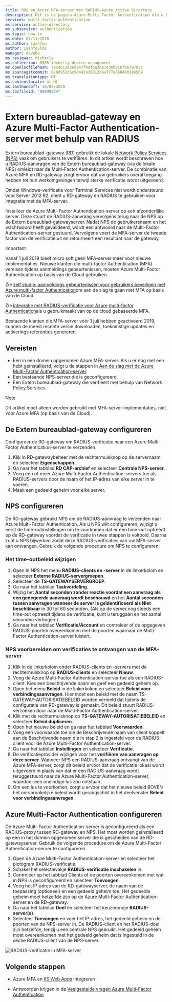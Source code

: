 ```yaml
---
title: RDG en Azure MFA-server met RADIUS-Azure Active Directory
description: Dit is de pagina Azure Multi-Factor Authentication die u helpt bij het implementeren van RD-gateway (Extern bureaublad) en Azure Multi-Factor Authentication-server met RADIUS.
services: multi-factor-authentication
ms.service: active-directory
ms.subservice: authentication
ms.topic: how-to
ms.date: 07/11/2018
ms.author: iainfou
author: iainfoulds
manager: daveba
ms.reviewer: michmcla
ms.collection: M365-identity-device-management
ms.openlocfilehash: 7ac4813e26d847f99f6a3bb7e3eb91bf06797d3c
ms.sourcegitcommit: 829d951d5c90442a38012daaf77e86046018e5b9
ms.translationtype: MT
ms.contentlocale: nl-NL
ms.lasthandoff: 10/09/2020
ms.locfileid: "88949334"
---
```

# <a name="remote-desktop-gateway-and-azure-multi-factor-authentication-server-using-radius"></a>Extern bureaublad-gateway en Azure Multi-Factor Authentication-server met behulp van RADIUS

Extern bureaublad-gateway (RD) gebruikt de lokale [Network Policy Services (NPS)](/windows-server/networking/core-network-guide/core-network-guide#BKMK_optionalfeatures) vaak om gebruikers te verifiëren. In dit artikel wordt beschreven hoe u RADIUS-aanvragen van de Extern bureaublad-gateway (via de lokale NPS) omleidt naar de Multi-Factor Authentication-server. De combinatie van Azure MFA en RD-gateway zorgt ervoor dat uw gebruikers overal toegang hebben tot hun werkomgevingen terwijl sterke verificatie wordt uitgevoerd.

Omdat Windows-verificatie voor Terminal Services niet wordt ondersteund voor Server 2012 R2, dient u RD-gateway en RADIUS te gebruiken voor integratie met de MFA-server.

Installeer de Azure Multi-Factor Authentication-server op een afzonderlijke server. Deze stuurt de RADIUS-aanvraag vervolgens terug naar de NPS op de Extern bureaublad-gatewayserver. Nadat NPS de gebruikersnaam en het wachtwoord heeft gevalideerd, wordt een antwoord naar de Multi-Factor Authentication-server gestuurd. Vervolgens voert de MFA-server de tweede factor van de verificatie uit en retourneert een resultaat naar de gateway.

> [!IMPORTANT]
> Vanaf 1 juli 2019 biedt micro soft geen MFA-server meer voor nieuwe implementaties. Nieuwe klanten die multi-factor Authentication (MFA) vereisen tijdens aanmeldings gebeurtenissen, moeten Azure Multi-Factor Authentication op basis van de Cloud gebruiken.
>
> Zie [zelf studie: aanmeldings gebeurtenissen voor gebruikers beveiligen met Azure multi-factor Authentication](tutorial-enable-azure-mfa.md)om aan de slag te gaan met MFA op basis van de Cloud.
>
> Zie [integratie met RADIUS-verificatie voor Azure multi-factor Authentication](howto-mfa-nps-extension.md)als u gebruikmaakt van op de cloud gebaseerde MFA.
>
> Bestaande klanten die MFA-server vóór 1 juli hebben geactiveerd 2019, kunnen de meest recente versie downloaden, toekomstige updates en activerings referenties genereren.

## <a name="prerequisites"></a>Vereisten

- Een in een domein opgenomen Azure MFA-server. Als u er nog niet een hebt geïnstalleerd, volgt u de stappen in [Aan de slag met de Azure Multi-Factor Authentication-server](howto-mfaserver-deploy.md).
- Een bestaande NPS-server die is geconfigureerd.
- Een Extern bureaublad-gateway die verifieert met behulp van Network Policy Services.

> [!NOTE]
> Dit artikel moet alleen worden gebruikt met MFA-server implementaties, niet voor Azure MFA (op basis van de Cloud).

## <a name="configure-the-remote-desktop-gateway"></a>De Extern bureaublad-gateway configureren

Configureer de RD-gateway om RADIUS-verificatie naar een Azure Multi-Factor Authentication-server te verzenden.

1. Klik in RD-gatewaybeheer met de rechtermuisknop op de servernaam en selecteer **Eigenschappen**.
2. Ga naar het tabblad **RD CAP-archief** en selecteer **Centrale NPS-server**.
3. Voeg een of meer Azure Multi-Factor Authentication-servers toe als RADIUS-servers door de naam of het IP-adres van elke server in te voeren.
4. Maak een gedeeld geheim voor elke server.

## <a name="configure-nps"></a>NPS configureren

De RD-gateway gebruikt NPS om de RADIUS-aanvraag te verzenden naar Azure Multi-Factor Authentication. Als u NPS wilt configureren, wijzigt u eerst de time-outinstellingen om te voorkomen dat er een time-out optreedt op de RD-gateway voordat de verificatie in twee stappen is voltooid. Daarna kunt u NPS bijwerken zodat deze RADIUS-verificaties van uw MFA-server kan ontvangen. Gebruik de volgende procedure om NPS te configureren:

### <a name="modify-the-timeout-policy"></a>Het time-outbeleid wijzigen

1. Open in NPS het menu **RADIUS-clients en -server** in de linkerkolom en selecteer **Externe RADIUS-servergroepen**.
2. Selecteer de **TS-GATEWAYSERVERGROEP**.
3. Ga naar het tabblad **Taakverdeling**.
4. Wijzig het **Aantal seconden zonder reactie voordat een aanvraag als een genegeerde aanvraag wordt beschouwd** en het **Aantal seconden tussen aanvragen wanneer de server is geïdentificeerd als Niet beschikbaar** in 30 tot 60 seconden. (Als op de server nog steeds een time-out optreedt tijdens de verificatie, kunt u teruggaan en het aantal seconden verhogen.)
5. Ga naar het tabblad **Verificatie/Account** en controleer of de opgegeven RADIUS-poorten overeenkomen met de poorten waarnaar de Multi-Factor Authentication-server luistert.

### <a name="prepare-nps-to-receive-authentications-from-the-mfa-server"></a>NPS voorbereiden om verificaties te ontvangen van de MFA-server

1. Klik in de linkerkolom onder RADIUS-clients en -servers met de rechtermuisknop op **RADIUS-clients** en selecteer **Nieuw**.
2. Voeg de Azure Multi-Factor Authentication-server toe als een RADIUS-client. Kies een beschrijvende naam en geef een gedeeld geheim op.
3. Open het menu **Beleid** in de linkerkolom en selecteer **Beleid voor verbindingsaanvragen**. Hier moet een beleid met de naam TS-GATEWAY-AUTORISATIEBELEID worden vermeld dat tijdens de configuratie van RD-gateway is gemaakt. Dit beleid stuurt RADIUS-verzoeken door naar de Multi-Factor Authentication-server.
4. Klik met de rechtermuisknop op **TS-GATEWAY-AUTORISATIEBELEID** en selecteer **Beleid dupliceren**.
5. Open het nieuwe beleid en ga naar het tabblad **Voorwaarden**.
6. Voeg een voorwaarde toe die de Beschrijvende naam van client koppelt aan de Beschrijvende naam die in stap 2 is ingesteld voor de RADIUS-client voor de Azure Multi-Factor Authentication-server.
7. Ga naar het tabblad **Instellingen** en selecteer **Verificatie**.
8. De verificatieprovider wijzigen voor het **verifiëren van aanvragen op deze server**. Wanneer NPS een RADIUS-aanvraag ontvangt van de Azure MFA-server, zorgt dit beleid ervoor dat de verificatie lokaal wordt uitgevoerd in plaats van dat er een RADIUS-aanvraag wordt teruggestuurd naar de Azure Multi-Factor Authentication-server, waardoor een oneindige lus zou ontstaan.
9. Om een lus te voorkomen, zorgt u ervoor dat het nieuwe beleid BOVEN het oorspronkelijke beleid wordt gerangschikt in het deelvenster **Beleid voor verbindingsaanvragen**.

## <a name="configure-azure-multi-factor-authentication"></a>Azure Multi-Factor Authentication configureren

De Azure Multi-Factor Authentication-server is geconfigureerd als een RADIUS-proxy tussen RD-gateway en NPS.  Het moet worden geïnstalleerd op een in het domein opgenomen server die is gescheiden van de RD-gatewayserver. Gebruik de volgende procedure om de Azure Multi-Factor Authentication-server te configureren.

1. Open de Azure Multi-Factor Authentication-server en selecteer het pictogram RADIUS-verificatie.
2. Schakel het selectievakje **RADIUS-verificatie inschakelen** in.
3. Controleer op het tabblad Clients of de poorten overeenkomen met wat in NPS is geconfigureerd en selecteer **Toevoegen**.
4. Voeg het IP-adres van de RD-gatewayserver, de naam van de toepassing (optioneel) en een gedeeld geheim toe. Het gedeelde geheim moet hetzelfde zijn op de Azure Multi-Factor Authentication-server en de RD-gateway.
3. Ga naar het tabblad **Doel** en selecteer het keuzerondje **RADIUS-server(s)**.
4. Selecteer **Toevoegen** en voer het IP-adres, het gedeeld geheim en de poorten van de NPS-server in. De RADIUS-client en het RADIUS-doel zijn hetzelfde, tenzij u een centrale NPS gebruikt. Het gedeeld geheim moet overeenkomen met het gedeeld geheim dat is ingesteld in de sectie RADIUS-client van de NPS-server.

![RADIUS-verificatie in MFA-server](./media/howto-mfaserver-nps-rdg/radius.png)

## <a name="next-steps"></a>Volgende stappen

- Azure MFA en [IIS Web Apps](howto-mfaserver-iis.md) integreren

- Antwoorden krijgen in de [Veelgestelde vragen Azure Multi-Factor Authentication](multi-factor-authentication-faq.md)